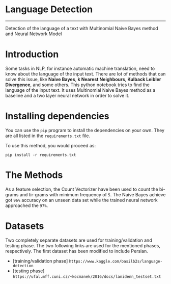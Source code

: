# Language Detection 
-----
Detection of the language of a text with Multinomial Naive Bayes method and Neural Network Model 

# Introduction 
Some tasks in NLP, for instance automatic machine translation, need to know about the language of the input text. There are lot of methods that can solve this issue, like **Naive Bayes**, **k Nearest Neighbours**, **Kulback Leibler Divergence**, and some others. 
This python notebook tries to find the language of the input text. It uses Multinomial Naive Bayes method as a baseline and a two layer neural network in order to solve it. 

# Installing dependencies
You can use the `pip` program to install the dependencies on your own. They are all listed in the `requirements.txt` file.

To use this method, you would proceed as:

```
pip install -r requirements.txt
```

# The Methods
As a feature selection, the Count Vectorizer have been used to count the bi-grams and tir-grams with minimum frequency of `5`. 
The Naive Bayes achieve got `96%` accuracy on an unseen data set while the trained neural network approached the `97%`. 

# Datasets
Two completely separate datasets are used for training/validation and testing phase. 
The two following links are used for the mentioned phases, respectively. The first dataset has been modified to include Persian. 

* [training/validation phase] `https://www.kaggle.com/basilb2s/language-detection`
* [testing phase] `https://ufal.mff.cuni.cz/~kocmanek/2016/docs/lanidenn_testset.txt`
